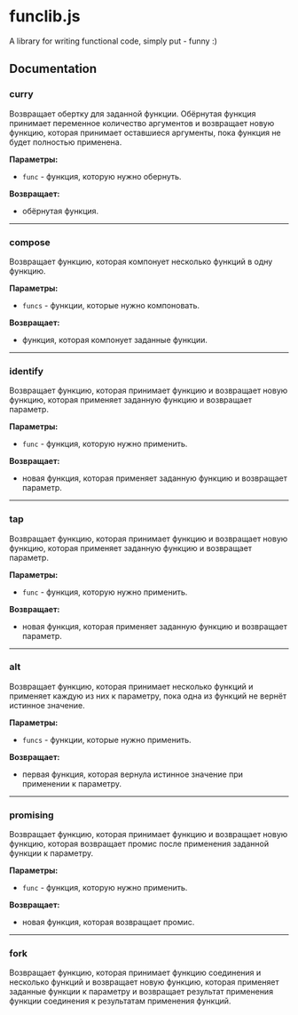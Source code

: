# funсlib.js
A library for writing functional code, simply put - funny :)

## Documentation

### curry

Возвращает обертку для заданной функции. Обёрнутая функция принимает переменное количество аргументов и возвращает новую функцию, которая принимает оставшиеся аргументы, пока функция не будет полностью применена.

**Параметры:**

- `func` - функция, которую нужно обернуть.

**Возвращает:**

- обёрнутая функция.
---

### compose

Возвращает функцию, которая компонует несколько функций в одну функцию.

**Параметры:**

- `funcs` - функции, которые нужно компоновать.

**Возвращает:**

- функция, которая компонует заданные функции.
---

### identify

Возвращает функцию, которая принимает функцию и возвращает новую функцию, которая применяет заданную функцию и возвращает параметр.

**Параметры:**

- `func` - функция, которую нужно применить.

**Возвращает:**

- новая функция, которая применяет заданную функцию и возвращает параметр.
---

### tap

Возвращает функцию, которая принимает функцию и возвращает новую функцию, которая применяет заданную функцию и возвращает параметр.

**Параметры:**

- `func` - функция, которую нужно применить.

**Возвращает:**

- новая функция, которая применяет заданную функцию и возвращает параметр.
---

### alt

Возвращает функцию, которая принимает несколько функций и применяет каждую из них к параметру, пока одна из функций не вернёт истинное значение.

**Параметры:**

- `funcs` - функции, которые нужно применить.

**Возвращает:**

- первая функция, которая вернула истинное значение при применении к параметру.
---

### promising

Возвращает функцию, которая принимает функцию и возвращает новую функцию, которая возвращает промис после применения заданной функции к параметру.

**Параметры:**

- `func` - функция, которую нужно применить.

**Возвращает:**

- новая функция, которая возвращает промис.
---
### fork

Возвращает функцию, которая принимает функцию соединения и несколько функций и возвращает новую функцию, которая применяет заданные функции к параметру и возвращает результат применения функции соединения к результатам применения функций.